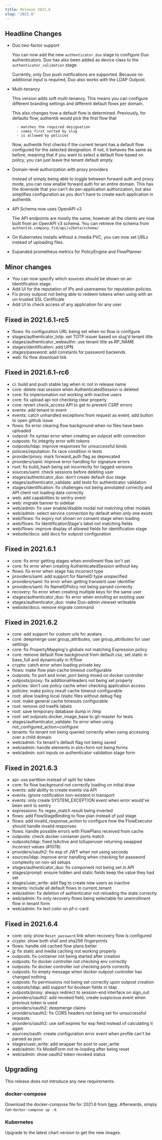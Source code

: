 ```yaml
---
title: Release 2021.6
slug: "2021.6"
---
```


## Headline Changes

-   Duo two-factor support

    You can now add the new `authenticator_duo` stage to configure Duo authenticators. Duo has also been added as device class to the `authenticator_validation` stage.

    Currently, only Duo push notifications are supported. Because no additional input is required, Duo also works with the LDAP Outpost.

-   Multi-tenancy

    This version adds soft multi-tenancy. This means you can configure different branding settings and different default flows per domain.

    This also changes how a default flow is determined. Previously, for defaults flow, authentik would pick the first flow that

          - matches the required designation
          - comes first sorted by slug
          - is allowed by policies

    Now, authentik first checks if the current tenant has a default flow configured for the selected designation. If not, it behaves the same as before, meaning that if you want to select a default flow based on policy, you can just leave the tenant default empty.

-   Domain-level authorization with proxy providers

    Instead of simply being able to toggle between forward auth and proxy mode, you can now enable forward auth for an entire domain. This has the downside that you can't do per-application authorization, but also simplifies configuration as you don't have to create each application in authentik.

-   API Schema now uses OpenAPI v3

    The API endpoints are mostly the same, however all the clients are now built from an OpenAPI v3 schema. You can retrieve the schema from `authentik.company.tld/api/v2beta/schema/`

-   On Kubernetes installs without a /media PVC, you can now set URLs instead of uploading files.
-   Expanded prometheus metrics for PolicyEngine and FlowPlanner

## Minor changes

-   You can now specify which sources should be shown on an Identification stage.
-   Add UI for the reputation of IPs and usernames for reputation policies.
-   Fix proxy outpost not being able to redeem tokens when using with an un-trusted SSL Certificate
-   Add UI to check access of any application for any user

## Fixed in 2021.6.1-rc5

-   flows: fix configuration URL being set when no flow is configure
-   stages/authenticator_totp: set TOTP issuer based on slug'd tenant title
-   stages/authenticator_webauthn: use tenant title as RP_NAME
-   stages/identification: add UPN
-   stages/password: add constants for password backends
-   web: fix flow download link

## Fixed in 2021.6.1-rc6

-   ci: build and push stable tag when rc not in release name
-   core: delete real session when AuthenticatedSession is deleted
-   core: fix impersonation not working with inactive users
-   core: fix upload api not checking clear properly
-   core: revert check_access API to get to prevent CSRF errors
-   events: add tenant to event
-   events: catch unhandled exceptions from request as event, add button to open github issue
-   flows: fix error clearing flow background when no files have been uploaded
-   outpost: fix syntax error when creating an outpost with connection
-   outposts: fix integrity error with tokens
-   outposts/ldap: improve responses for unsuccessful binds
-   policies/reputation: fix race condition in tests
-   provider/proxy: mark forward_auth flag as deprecated
-   providers/saml: improve error handling for signature errors
-   root: fix build_hash being set incorrectly for tagged versions
-   sources/saml: check sessions before deleting user
-   stages/authenticator_duo: don't create default duo stage
-   stages/authenticator_validate: add tests for authenticator validation
-   stages/identification: fix challenges not being annotated correctly and API client not loading data correctly
-   web: add capabilities to sentry event
-   web: migrate banner to sidebar
-   web/admin: fix user enable/disable modal not matching other modals
-   web/admin: select service connection by default when only one exists
-   web/flows: fix expiry not shown on consent stage when loading
-   web/flows: fix IdentificationStage's label not matching fields
-   web/flows: improve display of allowed fields for identification stage
-   website/docs: add docs for outpost configuration

## Fixed in 2021.6.1

-   core: fix error getting stages when enrollment flow isn't set
-   core: fix error when creating AuthenticatedSession without key
-   flows: fix error when stage has incorrect type
-   providers/saml: add support for NameID type unspecified
-   providers/saml: fix error when getting transient user identifier
-   providers/saml: fix NameIDPolicy not being parsed correctly
-   recovery: fix error when creating multiple keys for the same user
-   stages/authenticator_duo: fix error when enrolling an existing user
-   stages/authenticator_duo: make Duo-admin viewset writeable
-   website/docs: remove migrate command

## Fixed in 2021.6.2

-   core: add support for custom urls for avatars
-   core: deepmerge user.group_attributes, use group_attributes for user settings
-   core: fix PropertyMapping's globals not matching Expression policy
-   core: remove default flow background from default css, set static in base_full and dynamically in if/flow
-   crypto: catch error when loading private key
-   flows: make flow plan cache timeout configurable
-   outposts: fix port and inner_port being mixed on docker controller
-   outposts/proxy: fix additionalHeaders not being set properly
-   policies: don't use policy cache when checking application access
-   policies: make policy result cache timeout configurable
-   root: allow loading local /static files without debug flag
-   root: make general cache timeouts configurable
-   root: remove old traefik labels
-   root: save temporary database dump in /tmp
-   root: set outposts.docker_image_base to gh-master for tests
-   stages/authenticator_validate: fix error when using not_configured_action=configure
-   tenants: fix tenant not being queried correctly when using accessing over a child domain
-   web/admin: fix tenant's default flag not being saved
-   web/admin: handle elements in slot=form not being forms
-   web/admin: sort inputs on authenticator validation stage form

## Fixed in 2021.6.3

-   api: use partition instead of split for token
-   core: fix flow background not correctly loading on initial draw
-   events: add ability to create events via API
-   events: ignore notification non-existent in transport
-   events: only create SYSTEM_EXCEPTION event when error would've been sent to sentry
-   expressions: fix regex_match result being inverted
-   flows: add FlowStageBinding to flow plan instead of just stage
-   flows: add invalid_response_action to configure how the FlowExecutor should handle invalid responses
-   flows: handle possible errors with FlowPlans received from cache
-   outposts: check docker container ports match
-   outposts/ldap: fixed IsActive and IsSuperuser returning swapped incorrect values (#1078)
-   providers/oauth2: fix exp of JWT when not using seconds
-   sources/ldap: improve error handling when checking for password complexity on non-ad setups
-   stages/authenticator_duo: fix component not being set in API
-   stages/prompt: ensure hidden and static fields keep the value they had set
-   stages/user_write: add flag to create new users as inactive
-   tenants: include all default flows in current_tenant
-   web/admin: fix deletion of authenticator not reloading the state correctly
-   web/admin: fix only recovery flows being selectable for unenrollment flow in tenant form
-   web/admin: fix text color on pf-c-card

## Fixed in 2021.6.4

-   core: only show `Reset password` link when recovery flow is configured
-   crypto: show both sha1 and sha256 fingerprints
-   flows: handle old cached flow plans better
-   g: fix static and media caching not working properly
-   outposts: fix container not being started after creation
-   outposts: fix docker controller not checking env correctly
-   outposts: fix docker controller not checking ports correctly
-   outposts: fix empty message when docker outpost controller has changed nothing
-   outposts: fix permissions not being set correctly upon outpost creation
-   outposts/ldap: add support for boolean fields in ldap
-   outposts/proxy: always redirect to session-end interface on sign_out
-   providers/oauth2: add revoked field, create suspicious event when previous token is used
-   providers/oauth2: deepmerge claims
-   providers/oauth2: fix CORS headers not being set for unsuccessful requests
-   providers/oauth2: use self.expires for exp field instead of calculating it again
-   sources/oauth: create configuration error event when profile can't be parsed as json
-   stages/user_write: add wrapper for post to user_write
-   web/admin: fix ModelForm not re-loading after being reset
-   web/admin: show oauth2 token revoked status

## Upgrading

This release does not introduce any new requirements.

### docker-compose

Download the docker-compose file for 2021.6 from [here](https://goauthentik.io/version/2021.6/docker-compose.yml). Afterwards, simply run `docker-compose up -d`.

### Kubernetes

Upgrade to the latest chart version to get the new images.
